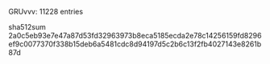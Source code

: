 GRUvvv: 11228 entries

sha512sum 2a0c5eb93e7e47a87d53fd32963973b8eca5185ecda2e78c14256159fd8296ef9c0077370f338b15deb6a5481cdc8d94197d5c2b6c13f2fb4027143e8261b87d
